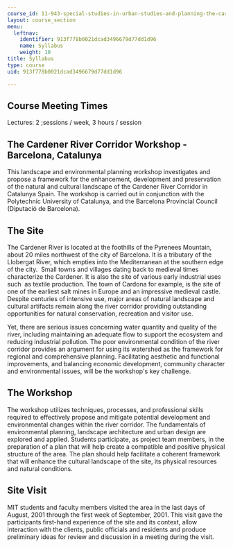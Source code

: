 ```yaml
---
course_id: 11-943-special-studies-in-urban-studies-and-planning-the-cardener-river-corridor-workshop-fall-2001
layout: course_section
menu:
  leftnav:
    identifier: 913f778b0021dcad3496679d77dd1d96
    name: Syllabus
    weight: 10
title: Syllabus
type: course
uid: 913f778b0021dcad3496679d77dd1d96

---
```


Course Meeting Times
--------------------

Lectures: 2 ;sessions / week, 3 hours / session

The Cardener River Corridor Workshop - Barcelona, Catalunya
-----------------------------------------------------------

This landscape and environmental planning workshop investigates and propose a framework for the enhancement, development and preservation of the natural and cultural landscape of the Cardener River Corridor in Catalunya Spain. The workshop is carried out in conjunction with the Polytechnic University of Catalunya, and the Barcelona Provincial Council (Diputació de Barcelona).

The Site
--------

The Cardener River is located at the foothills of the Pyrenees Mountain, about 20 miles northwest of the city of Barcelona. It is a tributary of the Llobergat River, which empties into the Mediterranean at the southern edge of the city.  Small towns and villages dating back to medieval times characterize the Cardener. It is also the site of various early industrial uses such  as textile production. The town of Cardona for example, is the site of one of the earliest salt mines in Europe and an impressive medieval castle. Despite centuries of intensive use, major areas of natural landscape and cultural artifacts remain along the river corridor providing outstanding opportunities for natural conservation, recreation and visitor use.

Yet, there are serious issues concerning water quantity and quality of the river, including maintaining an adequate flow to support the ecosystem and reducing industrial pollution. The poor environmental condition of the river corridor provides an argument for using its watershed as the framework for regional and comprehensive planning. Facilitating aesthetic and functional improvements, and balancing economic development, community character and environmental issues, will be the workshop's key challenge.

The Workshop
------------

The workshop utilizes techniques, processes, and professional skills required to effectively propose and mitigate potential development and environmental changes within the river corridor. The fundamentals of environmental planning, landscape architecture and urban design are explored and applied. Students participate, as project team members, in the preparation of a plan that will help create a compatible and positive physical structure of the area. The plan should help facilitate a coherent framework that will enhance the cultural landscape of the site, its physical resources and natural conditions.

Site Visit
----------

MIT students and faculty members visited the area in the last days of August, 2001 through the first week of September, 2001. This visit gave the participants first-hand experience of the site and its context, allow interaction with the clients, public officials and residents and produce preliminary ideas for review and discussion in a meeting during the visit.